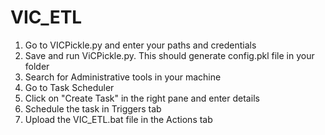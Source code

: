 # VIC_ETL
1. Go to VICPickle.py and enter your paths and credentials
2. Save and run ViCPickle.py. This should generate config.pkl file in your folder
3. Search for Administrative tools in your machine
4. Go to Task Scheduler
5. Click on "Create Task" in the right pane and enter details 
5. Schedule the task in Triggers tab
6. Upload the VIC_ETL.bat file in the Actions tab
